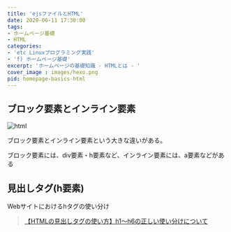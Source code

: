 ```yaml
---
title: 'ejsファイルとHTML'
date: 2020-06-11 17:30:00
tags:
- ホームページ基礎
- HTML
categories:
- 'etc Linuxプログラミング実践'
- 'f) ホームページ基礎'
excerpt: 'ホームページの基礎知識 - HTMLとは - '
cover_image : images/hexo.png
pid: homepage-basics-html
---
```


## ブロック要素とインライン要素
![html](https://burturki.sirv.com/diy/html.png?w=300)

ブロック要素とインライン要素という大きな違いがある。

ブロック要素には、div要素・h要素など、インライン要素には、a要素などがある



## 見出しタグ(h要素)

Webサイトにおけるhタグの使い分け

> [【HTMLの見出しタグの使い方】h1～h6の正しい使い分けについて](https://seolaboratory.jp/12446/)

